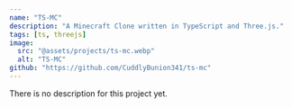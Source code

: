 ```yaml
---
name: "TS-MC"
description: "A Minecraft Clone written in TypeScript and Three.js."
tags: [ts, threejs]
image:
  src: "@assets/projects/ts-mc.webp"
  alt: "TS-MC"
github: "https://github.com/CuddlyBunion341/ts-mc"
---
```

There is no description for this project yet.

